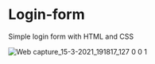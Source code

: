 # Login-form

Simple login form with HTML and CSS

![Web capture_15-3-2021_191817_127 0 0 1](https://user-images.githubusercontent.com/73391917/111164578-34bfc780-85c4-11eb-8b61-b205b573d4fb.jpeg)
